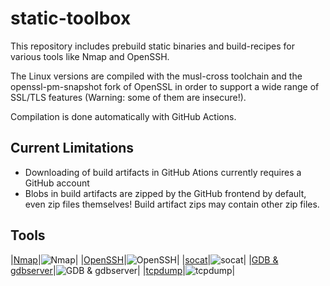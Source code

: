 # static-toolbox

This repository includes prebuild static binaries and build-recipes for various tools like Nmap and OpenSSH.

The Linux versions are compiled with the musl-cross toolchain and the openssl-pm-snapshot fork of OpenSSL in order to support a wide range of SSL/TLS features (Warning: some of them are insecure!).

Compilation is done automatically with GitHub Actions.

## Current Limitations

* Downloading of build artifacts in GitHub Ations currently requires a GitHub account
* Blobs in build artifacts are zipped by the GitHub frontend by default, even zip files themselves! Build artifact zips may contain other zip files.

## Tools

|[Nmap](https://github.com/ernw/static-toolbox/actions?query=workflow%3A%22Nmap%22)|![Nmap](https://github.com/ernw/static-toolbox/workflows/Nmap/badge.svg)|
|[OpenSSH](https://github.com/ernw/static-toolbox/actions?query=workflow%3A%22OpenSSH%22)|![OpenSSH](https://github.com/ernw/static-toolbox/workflows/OpenSSH/badge.svg)|
|[socat](https://github.com/ernw/static-toolbox/actions?query=workflow%3A%22socat%22)|![socat](https://github.com/ernw/static-toolbox/workflows/socat/badge.svg)|
|[GDB & gdbserver](https://github.com/ernw/static-toolbox/actions?query=workflow%3AGDB)|![GDB & gdbserver](https://github.com/ernw/static-toolbox/workflows/GDB%20&%20gdbserver/badge.svg)|
|[tcpdump](https://github.com/ernw/static-toolbox/actions?query=workflow%3A%22tcpdump%22)|![tcpdump](https://github.com/ernw/static-toolbox/workflows/tcpdump/badge.svg)|

